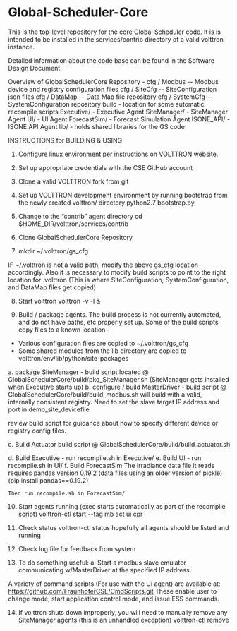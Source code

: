 # Global-Scheduler-Core
This is the top-level repository for the core Global Scheduler code.  It is is intended to be installed in the services/contrib directory of a valid volttron instance.  

Detailed information about the code base can be found in the Software Design Document. 

Overview of GlobalSchedulerCore Repository - 
cfg / Modbus -- Modbus device and registry configuration files 
cfg / SiteCfg -- SiteConfiguration json files
cfg / DataMap -- Data Map file repository
cfg / SystemCfg -- SystemConfiguration repository
build - location for some automatic recompile scripts
Executive/ - Executive Agent
SiteManager/ - SiteManager Agent
UI/ - UI Agent
ForecastSim/ - Forecast Simulation Agent
ISONE_API/ - ISONE API Agent
lib/ - holds shared libraries for the GS code


INSTRUCTIONS for BUILDING & USING

1.	Configure linux environment per instructions on VOLTTRON website.  
2.	Set up appropriate credentials with the CSE GitHub account
3.	Clone a valid VOLTTRON fork from git
4.	Set up VOLTTRON development environment by running bootstrap from the newly created volttron/ directory
                             python2.7 bootstrap.py
5.	Change to the “contrib” agent directory
                           cd $HOME_DIR/volttron/services/contrib
6.	Clone GlobalSchedulerCore Repository

7.	mkdir  ~/.volttron/gs_cfg


IF ~/.volttron is not a valid path, modify the above gs_cfg location accordingly.  Also it is necessary to modify build scripts to point to the right location for .volttron
 (This is where SiteConfiguration, SystemConfiguration, and DataMap files get copied)

8.	Start volttron
                        volttron -v -l <logfile location>&

9.	Build / package agents.
The build process is not currently automated, and do not have paths, etc properly set up.
Some of the build scripts copy files to a known location - 
-	Various configuration files are copied to ~/.volttron/gs_cfg 
-	Some shared modules from the lib directory are copied to volttron/env/lib/python/site-packages


a.	package SiteManager - build script located @ GlobalSchedulerCore/build/pkg_SiteManager.sh
(SiteManager gets installed when Executive starts up)
b.	configure / build MasterDriver - build script @ GlobalSchedulerCore/build/build_modbus.sh
will build with a valid, internally consistent registry.  Need to set the slave target IP address and port in demo_site_devicefile

review build script for guidance about how to specify different device or registry config files.

c.	Build Actuator
build script @ GlobalSchedulerCore/build/build_actuator.sh

d.	Build Executive - run recompile.sh in Executive/
e.	Build UI - run recompile.sh in UI/
f.	Build ForecastSim
The irradiance data file it reads requires pandas version 0.19.2  (data files using an older version of pickle)
			(pip install pandas==0.19.2)
	
	Then run recompile.sh in ForecastSim/


10.	Start agents running (exec starts automatically as part of the recompile script)
                    volttron-ctl start --tag mb act ui cpr

11.	Check status
                  volttron-ctl status
hopefully all agents should be listed and running

12.	Check log file for feedback from system
13.	To do something useful:
a.	Start a modbus slave emulator communicating w/MasterDriver at the specified IP address.

A variety of command scripts (For use with the UI agent) are available at:
https://github.com/FraunhoferCSE/CmdScripts.git
	These enable user to change mode, start application control mode, and issue ESS commands.

14.	If volttron shuts down improperly, you will need to manually remove any SiteManager agents (this is an unhandled exception)
volttron-ctl remove <agentID>
